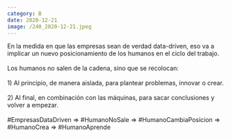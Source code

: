 ```yaml
--- 
category: B 
date: 2020-12-21 
image: /240_2020-12-21.jpeg 
--- 
```


En la medida en que las empresas sean de verdad data-driven, eso va a implicar un nuevo posicionamiento de los humanos en el ciclo del trabajo. <br><br>Los humanos no salen de la cadena, sino que se recolocan:<br><br>1) Al principio, de manera aislada, para plantear problemas, innovar o crear.<br><br>2) Al final, en combinación con las máquinas, para sacar conclusiones y volver a empezar. <br><br>#EmpresasDataDriven => #HumanoNoSale => #HumanoCambiaPosicion => #HumanoCrea => #HumanoAprende
